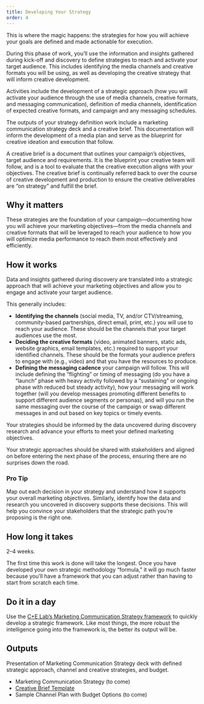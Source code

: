 ```yaml
---
title: Developing Your Strategy
order: 4
---
```


This is where the magic happens: the strategies for how you will achieve your goals are defined and made actionable for execution.

During this phase of work, you’ll use the information and insights gathered during kick-off and discovery to define strategies to reach and activate your target audience. This includes identifying the media channels and creative formats you will be using, as well as developing the creative strategy that will inform creative development.

Activities include the development of a strategic approach (how you will activate your audience through the use of media channels, creative formats, and messaging communication), definition of media channels, identification of expected creative formats, and campaign and any messaging schedules.

The outputs of your strategy definition work include a marketing communication strategy deck and a creative brief. This documentation will inform the development of a media plan and serve as the blueprint for creative ideation and execution that follow.

A creative brief is a document that outlines your campaign’s objectives, target audience and requirements. It is the blueprint your creative team will follow, and is a tool to evaluate that the creative execution aligns with your objectives. The creative brief is continually referred back to over the course of creative development and production to ensure the creative deliverables are “on strategy” and fulfill the brief.

## Why it matters

These strategies are the foundation of your campaign—documenting how you will achieve your marketing objectives—from the media channels and creative formats that will be leveraged to reach your audience to how you will optimize media performance to reach them most effectively and efficiently.

## How it works

Data and insights gathered during discovery are translated into a strategic approach that will achieve your marketing objectives and allow you to engage and activate your target audience.

This generally includes:

- **Identifying the channels** (social media, TV, and/or CTV/streaming, community-based partnerships, direct email, print, etc.) you will use to reach your audience. These should be the channels that your target audiences use the most.
- **Deciding the creative formats** (video, animated banners, static ads, website graphics, email templates, etc.) required to support your identified channels. These should be the formats your audience prefers to engage with (e.g., video) and that you have the resources to produce.
- **Defining the messaging cadence** your campaign will follow. This will include defining the “flighting” or timing of messaging (do you have a “launch” phase with heavy activity followed by a “sustaining” or ongoing phase with reduced but steady activity), how your messaging will work together (will you develop messages promoting different benefits to support different audience segments or personas), and will you run the same messaging over the course of the campaign or swap different messages in and out based on key topics or timely events.

Your strategies should be informed by the data uncovered during discovery research and advance your efforts to meet your defined marketing objectives.

Your strategic approaches should be shared with stakeholders and aligned on before entering the next phase of the process, ensuring there are no surprises down the road.

<div class="usa-alert usa-alert--info margin-top-5">
    <div class="usa-alert__body">
        <h3 class="usa-alert__heading">Pro Tip</h3>
        <p class="usa-alert__text">
            Map out each decision in your strategy and understand how it supports your overall marketing objectives. Similarly, identify how the data and research you uncovered in discovery supports these decisions. This will help you convince your stakeholders that the strategic path you’re proposing is the right one.
        </p>
    </div>
</div>

## How long it takes

2–4 weeks.

The first time this work is done will take the longest. Once you have developed your own strategic methodology “formula,” it will go much faster because you’ll have a framework that you can adjust rather than having to start from scratch each time.

## Do it in a day

Use the [C+E Lab’s Marketing Communication Strategy framework](/assets/playbook/marketing-communication-framework-template.xlsx) to quickly develop a strategic framework. Like most things, the more robust the intelligence going into the framework is, the better its output will be.

## Outputs

Presentation of Marketing Communication Strategy deck with defined strategic approach, channel and creative strategies, and budget.

- Marketing Communication Strategy (to come)
- [Creative Brief Template](/assets/playbook/creative-brief-template.docx)
- Sample Channel Plan with Budget Options (to come)

